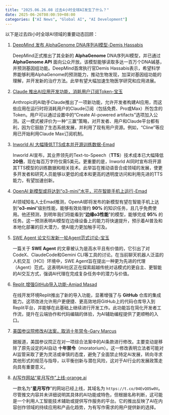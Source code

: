 ```yaml
---
title: "2025.06.26.08 过去4小时全球AI发生了什么？"
date: 2025-06-26T08:00:59+08:00
categories: ["AI News", "Global AI", "AI Development"]
---
```


以下是过去四小时全球AI领域的重要动态回顾：

1.  [DeepMind 发布 AlphaGenome DNA序列AI模型-Demis Hassabis](https://x.com/demishassabis/status/1937970757587320930)

    DeepMind正式推出了其全新的 **AlphaGenome** DNA序列AI模型，并已通过 **AlphaGenome API** 面向公众开放。该模型能够读取多达一百万个DNA碱基，并预测基因组功能。DeepMind首席执行官Demis Hassabis表示，希望科学界能够利用AlphaGenome的预测能力，推动生物发现，加深对基因组功能的理解，并开发新的治疗方法。此举有望大幅加速生物医学研究和应用进展。

2.  [Claude 推出AI应用开发功能，消耗用户订阅Token-宝玉](https://x.com/dotey/status/1938010150259888623)

    Anthropic的AI助手Claude推出了一项新功能，允许开发者构建AI应用，而这些应用在运行时将消耗用户的Claude订阅（包括免费、Pro或Max）所包含的Token。用户可以通过设置中的“Create AI-powered artifacts”选项加入公测。这一模式被评价为一种“三赢”策略，对开发者、用户和Claude平台都有利，因为它鼓励了生态系统发展，并利用了现有用户资源。例如，“Cline”等应用已开始利用Claude Max订阅机制。

3.  [Inworld AI 大幅降低TTS成本并开源训练数据-Emad](https://x.com/EMostaque/status/1937985534241951864)

    Inworld AI宣布，其业界领先的Text-to-Speech（**TTS**）技术成本已大幅降低 **20倍**，现在每百万字符仅需5美元。更重要的是，Inworld AI同时宣布将开源其TTS模型的训练数据和相关技术。此举旨在推动语音合成领域的发展，使更多开发者和研究人员能够以更低的成本和更高的透明度访问和利用先进的TTS能力，有望加速创新。

4.  [OpenAI 新模型或将达到“o3-mini”水平，可在智能手机上运行-Emad](https://x.com/EMostaque/status/1937982953411252303)

    AI领域知名人士Emad推测，OpenAI即将发布的新模型有望在智能手机上达到“**o3-mini**”级别性能，能够有效处理约 **90%** 的知识任务，且几乎免费使用。他还预测，到明年我们将能看到“**边缘o3性能**”的模型，能够完成 **95%** 的任务。这一预测表明AI模型在边缘设备上的能力将快速提升，预示着AI普及和本地化部署的巨大潜力，使AI能力更加触手可及。

5.  [SWE Agent 论文引发新一轮Agent范式讨论-宝玉](https://x.com/dotey/status/1937988460121391605)

    一篇关于 **SWE Agent** 的文章被认为是高水平且有价值的，它引出了对CodeX、ClaudeCode和Gemini CLI等工具的讨论。在当前聊天机器人泛滥的人机交互（HCI）环境中，SWE Agent旨在提出一种更为先进的代理（Agent）范式。这表明AI社区正在探索超越传统对话模式的更自主、更智能的AI交互方式，强调AI代理在完成复杂任务中的潜力与价值。

6.  [Replit 增强GitHub导入功能-Amjad Masad](https://x.com/amasad/status/1938002553901617557)

    在线开发环境Replit推出了新的导入功能，显著增强了与 **GitHub** 仓库的集成能力。这项改进允许用户更便捷、更高效地将GitHub上的代码仓库导入到Replit平台，并能够在此基础上继续进行开发工作。此功能旨在简化开发者工作流，提升在云端协作和代码编辑的体验，为AI辅助编程提供了更顺畅的入口。

7.  [美国参议院修改AI法案，取消十年禁令-Gary Marcus](https://x.com/GaryMarcus/status/1937969146899394705)

    据报道，美国参议院正在对一项综合法案中的AI条款进行修改。主要变动是移除了原先设定的AI自动 **十年禁令**（moratorium）。这一修改表明立法者可能对AI监管采取了更为灵活或审慎的态度，避免了全面禁止特定AI发展，转向寻求其他形式的规范与指导，以平衡创新与潜在风险，这对于AI行业的发展政策走向具有重要意义。

8.  [AI写作网站“星月写作”上线-orange.ai](https://x.com/oran_ge/status/1938006308336312478)

    一款名为“**星月写作**”的网站已经上线，其域名为 `https://t.co/04EvQO5w0V`。尽管推文内容并未详细说明其具体的AI功能或特色，但根据名称判断，这可能是一个利用人工智能技术辅助或提供写作服务的平台。它的推出反映了AI在内容创作领域的持续应用和产品化趋势，为有写作需求的用户提供新的选择。